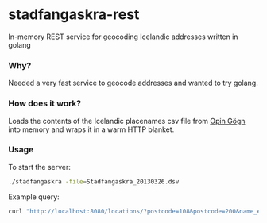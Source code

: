 stadfangaskra-rest
==================

In-memory REST service for geocoding Icelandic addresses written in golang

### Why?

Needed a very fast service to geocode addresses and wanted to try golang.

### How does it work?

Loads the contents of the Icelandic placenames csv file from [Opin Gögn](http://gogn.island.is/) into memory and wraps it in a warm HTTP blanket.

### Usage

To start the server:

```bash
./stadfangaskra -file=Stadfangaskra_20130326.dsv
```

Example query:
```bash
curl "http://localhost:8080/locations/?postcode=108&postcode=200&name_endswith=vegi&number=12&number=15&number=8"
```